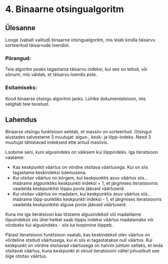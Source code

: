 # 4. Binaarne otsingualgoritm

## Ülesanne

Looge (vabalt valitud) binaarne otsingualgoritm, mis leiab kindla täisarvu sorteeritud täisarvude loendist.

### Piirangud:

Teie algoritm peaks tagastama täisarvu indeksi, kui see on leitud, või sõnumi, mis väidab, et täisarvu loendis pole.

### Esitamiseks:

Kood binaarse otsingu algoritmi jaoks.
Lühike dokumentatsioon, mis selgitab teie teostust.

## Lahendus

Binaarse otsingu funktsioon eeldab, et massiiv on sorteeritud. Otsingut alustades salvestame 3 muutujat: algus-, kesk- ja lõpp-indeks. Need 3 muutujat tähistavad indekseid ette antud masiivis.

Loobime seni, kuni algusindeks on väiksem kui lõppindeks. Iga iteratsioon vaatame:

- Kas keskpunkti väärtus on võrdne otsitava väärtusega. Kui on siis tagastame keskindeksi tulemusena.
- Kui otsitav väärtus on kõrgem, kui keskpunktis asuv väärtus siis... määrame algpunktiks keskpunkti indeksi + 1, et järgmises iteratsioonis vaadelda keskpunktist lõppu poole jäävaid väärtuseid.
- Kui otsitav väärtus on madalam, kui keskpunktis asuv väärtus siis... määrame lõpp-punktiks keskpunkti indeksi - 1, et järgmises iteratsioonis vaadelda keskpunktist alguse poole jäävaid väärtuseid.

Kuna me iga iteratsioon kas tõstame algusindeksit või madaldame lõpuindeksit siis ühel hetkel saab lõppu indeksi väärtus madalamaks või võrdseks kui algusindeks - siis ka loopimine lõppeb.

Pärast iteratsiooni funktsioon vaatab, kas keskindeksil olev väärtus on võrdeline otsitud väärtusega, kui ei siis ei tagastatakse null väärtus. Kui keskpunkt on võrdne otsitavad väärtusega on halvim juhtum selleks, et leida otsitavat väärtus, kuna keskpunkt ei olnud iteratsiooni vältel juhuslikult see õige otsitav väärtus.
